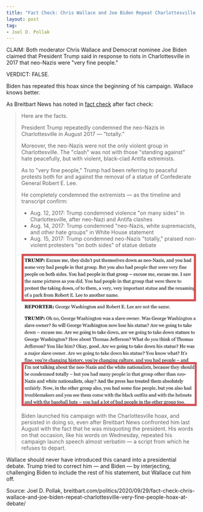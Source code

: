 ```yaml
---
title: "Fact Check: Chris Wallace and Joe Biden Repeat Charlottesville 'Very Fine People Hoax' at Presidential Debate"
layout: post
tag:
- Joel D. Pollak
---
```


CLAIM: Both moderator Chris Wallace and Democrat nominee Joe Biden claimed that President Trump said in response to riots in Charlottesville in 2017 that neo-Nazis were "very fine people."

VERDICT: FALSE.

Biden has repeated this hoax since the beginning of his campaign. Wallace knows better.

As Breitbart News has noted in [fact check](https://www.breitbart.com/2020-election/2020/08/20/fact-check-joe-biden-repeats-the-very-fine-people-hoax-at-dnc/) after fact check:

> Here are the facts.
>
> President Trump repeatedly condemned the neo-Nazis in Charlottesville in August 2017 — "totally."
>
> Moreover, the neo-Nazis were not the only violent group in Charlottesville. The "clash" was not with those "standing against" hate peacefully, but with violent, black-clad Antifa extremists.
>
> As to "very fine people," Trump had been referring to peaceful protests both for and against the removal of a statue of Confederate General Robert E. Lee.
>
> He completely condemned the extremists — as the timeline and transcript confirm:
>
> - Aug. 12, 2017: Trump condemned violence "on many sides" in Charlottesville, after neo-Nazi and Antifa clashes
> - Aug. 14, 2017: Trump condemned "neo-Nazis, white supremacists, and other hate groups" in White House statement
> - Aug. 15, 2017: Trump condemned neo-Nazis "totally," praised non-violent protesters "on both sides" of statue debate
>
> ![](/assets/2020-08-20-breitbart.jpg "Trump condemning Nazis in Charlottesville")
>
> Biden launched his campaign with the Charlottesville hoax, and persisted in doing so, even after Breitbart News confronted him last August with the fact that he was misquoting the president. His words on that occasion, like his words on Wednesday, repeated his campaign launch speech almost verbatim — a script from which he refuses to depart.

Wallace should never have introduced this canard into a presidential debate. Trump tried to correct him — and Biden — by interjecting, challenging Biden to include the rest of his statement, but Wallace cut him off.

Source: Joel D. Pollak, breitbart.com/politics/2020/09/29/fact-check-chris-wallace-and-joe-biden-repeat-charlottesville-very-fine-people-hoax-at-debate/
